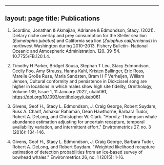 
---
layout: page
title: Publications
---


1. Scordino, Jonathan & Akmajian, Adrianne & Edmondson, Stacy. (2021). Dietary niche overlap and prey consumption for the Steller sea lion (*Eumetopias jubatus*) and California sea lion (*Zalophus californianus*) in northwest Washington during 2010–2013. Fishery Bulletin- National Oceanic and Atmospheric Administration. 120. 39-54. 10.7755/FB.120.1.4. 

2. Timothy H Parker, Bridget Sousa, Stephan T Leu, Stacy Edmondson, Cecily Foo, Amy Strauss, Hanna Kahl, Kristen Ballinger, Eric Ross, Mareile Große Ruse, Maria Sandsten, Bram H F Verheijen, William Jensen, Cultural conformity and persistence in Dickcissel song are higher in locations in which males show high site fidelity, Ornithology, Volume 139, Issue 1, 11 January 2022, ukab061, https://doi.org/10.1093/ornithology/ukab061

3. Givens, Geof H., Stacy L. Edmondson, J. Craig George, Robert Suydam, Russ A. Charif, Ashakur Rahaman, Dean Hawthorne, Barbara Tudor, Robert A. DeLong, and Christopher W. Clark. "Horvitz–Thompson whale abundance estimation adjusting for uncertain recapture, temporal availability variation, and intermittent effort." Environmetrics 27, no. 3 (2016): 134-146.

4. Givens, Geof H., Stacy L. Edmondson, J. Craig George, Barbara Tudor, Robert A. DeLong, and Robert Suydam. "Weighted likelihood recapture estimation of detection probabilities from an ice‐based survey of bowhead whales." Environmetrics 26, no. 1 (2015): 1-16.
